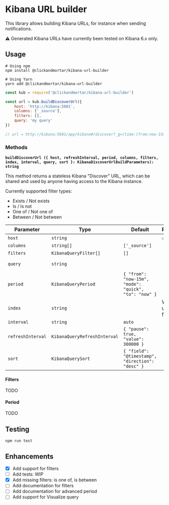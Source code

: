 # Kibana URL builder

This library allows building Kibana URLs, for instance when sending notifications.

:warning:   Generated Kibana URLs have currently been tested on Kibana 6.x only.

## Usage

```shell
# Using npm
npm install @clickandmortar/kibana-url-builder

# Using Yarn
yarn add @clickandmortar/kibana-url-builder
```

```javascript
const kub = require('@clickandmortar/kibana-url-builder')

const url = kub.buildDiscoverUrl({
    host: 'http://kibana:5601',
    columns: ['_source'],
    filters: [],
    query: 'my query'
})

// url = http://kibana:5601/app/kibana#/discover?_g=(time:(from:now-15m,mode:quick,to:now))&_a=(columns:!(_source),filters:!(),interval:auto,query:(language:lucene,query:'my query'),sort:!('@timestamp',desc))
```

### Methods

**`buildDiscoverUrl ({ host, refreshInterval, period, columns, filters, index, interval, query, sort }: KibanaDiscoverUrlBuildParameters): string`**

This method returns a stateless Kibana "Discover" URL, which can be shared and used by anyone having access to the Kibana instance.

Currently supported filter types:

* Exists / Not exists
* Is / Is not
* One of / Not one of
* Between / Not between

| Parameter | Type | Default | Required | Example |
|---|---|---|---|---|
| `host` | `string` | | ✅ | `http://kibana:5601` |
| `columns` | `string[]` | `['_source']` | | `['_source', 'log']` |
| `filters` | `KibanaQueryFilter[]` | `[]` | | See below |
| `query` | `string` | | | `foo AND bar` (Lucene syntax) |
| `period` | `KibanaQueryPeriod` | `{ "from": "now-15m", "mode": "quick", "to": "now" }` | | See below |
| `index` | `string` | | When using filters | `my-index-pattern` |
| `interval` | `string` | `auto` | | `15m` |
| `refreshInterval` | `KibanaQueryRefreshInterval` | `{ "pause": true, "value": 300000 }` | | |
| `sort` | `KibanaQuerySort` | `{ "field": "@timestamp", "direction": "desc" }` | | |

#### Filters

TODO

#### Period

TODO

## Testing

```shell
npm run test
```

## Enhancements

* [x] Add support for filters
* [ ] Add tests: WIP
* [x] Add missing filters: is one of, is between
* [ ] Add documentation for filters
* [ ] Add documentation for advanced period
* [ ] Add support for Visualize query
